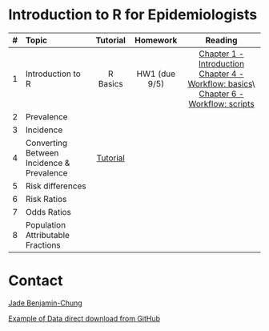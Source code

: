 # Introduction to R for Epidemiologists

|# | Topic | Tutorial  | Homework  | Reading
|--- | :--- | :---:       | :---:       | :---:    
|1 | Introduction to R | R Basics | HW1 (due 9/5) | [Chapter 1 - Introduction](http://r4ds.had.co.nz/index.html) <br /> [Chapter 4 - Workflow: basics](http://r4ds.had.co.nz/workflow-basics.html)\\ [Chapter 6 - Workflow: scripts](http://r4ds.had.co.nz/workflow-scripts.html)
|2 | Prevalence |||
|3 | Incidence |||
|4 | Converting Between Incidence & Prevalence |[Tutorial](https://jadebc.shinyapps.io/convert-inc-prev/)||
|5 | Risk differences |||
|6 | Risk Ratios |||
|7 | Odds Ratios |||
|8 | Population Attributable Fractions |||

# Contact
[Jade Benjamin-Chung](mailto:jadebc@berkeley.edu)  

<a href="https://raw.githubusercontent.com/kmishra9/PH241/master/Final%20Project/Data/washb-bangladesh-tr-public.csv" download>Example of Data direct download from GitHub</a>
<!-- ![alt text](http://bbd.berkeley.edu/uploads/5/4/3/7/54378593/published/benjamin-chung-jade_1.jpeg?1507227294 "Jade") -->
